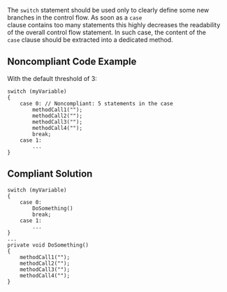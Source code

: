 
The `switch` statement should be used only to clearly define some new branches in the control flow. As soon as a `case`<br>clause contains too many statements this highly decreases the readability of the overall control flow statement. In such case, the content of the<br>`case` clause should be extracted into a dedicated method.

## Noncompliant Code Example

With the default threshold of 3:


    switch (myVariable)
    {
        case 0: // Noncompliant: 5 statements in the case
            methodCall1("");
            methodCall2("");
            methodCall3("");
            methodCall4("");
            break;
        case 1:
            ...
    }


## Compliant Solution


    switch (myVariable)
    {
        case 0:
            DoSomething()
            break;
        case 1:
            ...
    }
    ...
    private void DoSomething()
    {
        methodCall1("");
        methodCall2("");
        methodCall3("");
        methodCall4("");
    }

